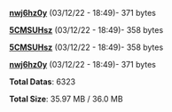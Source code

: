 [**nwj6hz0y**](/data/nwj6hz0y.txt) (03/12/22 - 18:49)- 371 bytes

[**5CMSUHsz**](/data/5CMSUHsz.txt) (03/12/22 - 18:49)- 358 bytes

[**5CMSUHsz**](/data/5CMSUHsz.txt) (03/12/22 - 18:49)- 358 bytes

[**nwj6hz0y**](/data/nwj6hz0y.txt) (03/12/22 - 18:49)- 371 bytes

**Total Datas**: 6323

**Total Size**: 35.97 MB / 36.0 MB